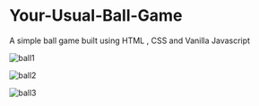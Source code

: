 # Your-Usual-Ball-Game
A simple ball game built using HTML , CSS and Vanilla Javascript

![ball1](https://user-images.githubusercontent.com/69200145/125806542-5a508b0a-8243-4ef6-81cb-64cc1e41324f.png)

![ball2](https://user-images.githubusercontent.com/69200145/125806590-ccf9ca9c-073b-4a52-a98b-7b7ac4647e06.png)

![ball3](https://user-images.githubusercontent.com/69200145/125806632-9b9cecbc-1189-4743-a808-850f397828fe.png)
